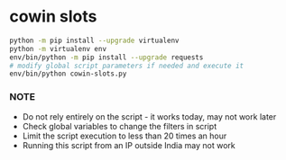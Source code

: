# cowin slots

```sh
python -m pip install --upgrade virtualenv
python -m virtualenv env
env/bin/python -m pip install --upgrade requests
# modify global script parameters if needed and execute it
env/bin/python cowin-slots.py
```

### NOTE
- Do not rely entirely on the script - it works today, may not work later
- Check global variables to change the filters in script
- Limit the script execution to less than 20 times an hour
- Running this script from an IP outside India may not work